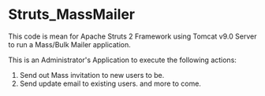 # Struts_MassMailer
This code is mean for Apache Struts 2 Framework using Tomcat v9.0 Server to run a Mass/Bulk Mailer application. 

This is an Administrator's Application to execute the following actions:
1) Send out Mass invitation to new users to be.
2) Send update email to existing users.
and more to come.
